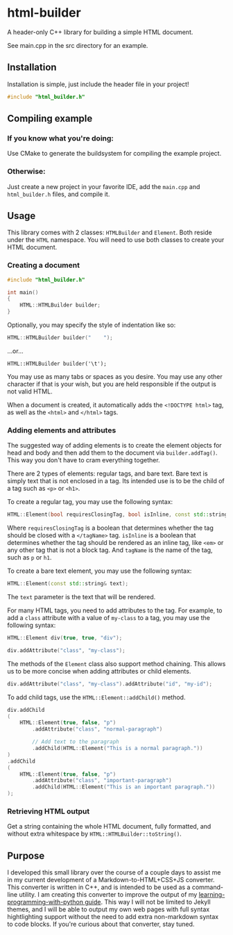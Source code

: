 # html-builder

A header-only C++ library for building a simple HTML document.

See main.cpp in the src directory for an example.


## Installation

Installation is simple, just include the header file in your project!

```cpp
#include "html_builder.h"
```


## Compiling example

### If you know what you're doing:

Use CMake to generate the buildsystem for compiling the example project.

### Otherwise:

Just create a new project in your favorite IDE, add the `main.cpp` and `html_builder.h` files, and compile it.


## Usage

This library comes with 2 classes: `HTMLBuilder` and `Element`. Both reside under the `HTML` namespace. You will need to use both classes to create your HTML document.


### Creating a document

```cpp
#include "html_builder.h"

int main()
{
    HTML::HTMLBuilder builder;
}
```

Optionally, you may specify the style of indentation like so:

```cpp
HTML::HTMLBuilder builder("    ");
```
...or...
```
HTML::HTMLBuilder builder('\t');
```

You may use as many tabs or spaces as you desire. You may use any other character if that is your wish, but you are held responsible if the output is not valid HTML.

When a document is created, it automatically adds the `<!DOCTYPE html>` tag, as well as the `<html>` and `</html>` tags.


### Adding elements and attributes

The suggested way of adding elements is to create the element objects for head and body and then add them to the document via `builder.addTag()`. This way you don't have to cram everything together.

There are 2 types of elements: regular tags, and bare text. Bare text is simply text that is not enclosed in a tag. Its intended use is to be the child of a tag such as `<p>` or `<h1>`. 

To create a regular tag, you may use the following syntax:

```cpp
HTML::Element(bool requiresClosingTag, bool isInline, const std::string& tagName);
```

Where `requiresClosingTag` is a boolean that determines whether the tag should be closed with a `</tagName>` tag. `isInline` is a boolean that determines whether the tag should be rendered as an inline tag, like `<em>` or any other tag that is not a block tag. And `tagName` is the name of the tag, such as `p` or `h1`.

To create a bare text element, you may use the following syntax:

```cpp
HTML::Element(const std::string& text);
```

The `text` parameter is the text that will be rendered.

For many HTML tags, you need to add attributes to the tag. For example, to add a `class` attribute with a value of `my-class` to a tag, you may use the following syntax:

```cpp
HTML::Element div(true, true, "div");

div.addAttribute("class", "my-class");
```

The methods of the `Element` class also support method chaining. This allows us to be more concise when adding attributes or child elements.

```cpp
div.addAttribute("class", "my-class").addAttribute("id", "my-id");
```

To add child tags, use the `HTML::Element::addChild()` method.

```cpp
div.addChild
(
    HTML::Element(true, false, "p")
        .addAttribute("class", "normal-paragraph")

        // Add text to the paragraph
        .addChild(HTML::Element("This is a normal paragraph."))
)
.addChild
(
    HTML::Element(true, false, "p")
        .addAttribute("class", "important-paragraph")
        .addChild(HTML::Element("This is an important paragraph."))
);
```

### Retrieving HTML output

Get a string containing the whole HTML document, fully formatted, and without extra whitespace by `HTML::HTMLBuilder::toString()`.

## Purpose

I developed this small library over the course of a couple days to assist me in my current development of a Markdown-to-HTML+CSS+JS converter. This converter is written in C++, and is intended to be used as a command-line utility. I am creating this converter to improve the output of my [learning-programming-with-python guide](https://github.com/trevin-j/learn-programming-with-python). This way I will not be limited to Jekyll themes, and I will be able to output my own web pages with full syntax hightlighting support without the need to add extra non-markdown syntax to code blocks. If you're curious about that converter, stay tuned.